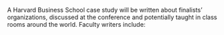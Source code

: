 A Harvard Business School case study will be written about finalists’ organizations, discussed at the conference and potentially taught in class rooms around the world. Faculty writers include: